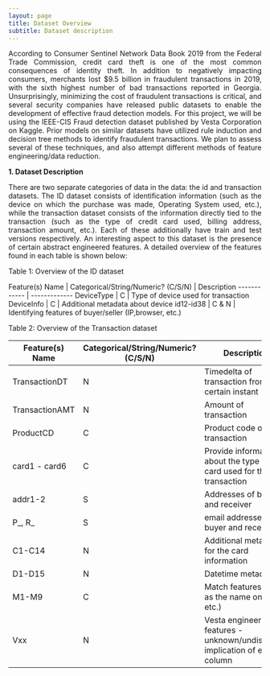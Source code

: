 ```yaml
---
layout: page
title: Dataset Overview
subtitle: Dataset description
---
```

<p style="text-align: justify;">
According to Consumer Sentinel Network Data Book 2019 from the Federal Trade Commission, credit card theft is one of the most common consequences of identity theft. In addition to negatively impacting consumers, merchants lost $9.5 billion in fraudulent transactions in 2019, with the sixth highest number of bad transactions reported in Georgia. Unsurprisingly, minimizing the cost of fraudulent transactions is critical, and several security companies have released public datasets to enable the development of effective fraud detection models. For this project, we will be using the IEEE-CIS Fraud detection dataset published by Vesta Corporation on Kaggle. Prior models on similar datasets have utilized rule induction and decision tree methods to identify fraudulent transactions. We plan to assess several of these techniques, and also attempt different methods of feature engineering/data reduction. </p>

**1. Dataset Description**  
<p style="text-align: justify;">
There are two separate categories of data in the data: the id and transaction datasets. The ID dataset consists of identification information (such as the device on which the purchase was made, Operating System used, etc.), while the transaction dataset consists of the information directly tied to the transaction (such as the type of credit card used, billing address, transaction amount, etc.). Each of these additionally have train and test versions respectively. An interesting aspect to this dataset is the presence of certain abstract engineered features. A detailed overview of the features found in each table is shown below:

Table 1: Overview of the ID dataset

Feature(s) Name | Categorical/String/Numeric? (C/S/N) | Description
------------ | -------------
DeviceType | C | Type of device used for transaction
DeviceInfo | C | Additional metadata about device
id12-id38 | C & N | Identifying features of buyer/seller (IP,browser, etc.)


Table 2: Overview of the Transaction dataset

Feature(s) Name | Categorical/String/Numeric? (C/S/N) | Description
------------ | ------------- | -------------
TransactionDT | N | Timedelta of transaction from a certain instant
TransactionAMT | N | Amount of transaction
ProductCD | C | Product code of transaction
card1 - card6 | C | Provide information about the type of card used for the transaction
addr1-2 | S | Addresses of buyer and receiver
P_, R_ | S | email addresses of buyer and receiver
C1-C14 | N | Additional metadata for the card information
D1-D15 | N | Datetime metadata
M1-M9 | C | Match features (such as the name on card, etc.)
Vxx | N | Vesta engineered features - unknown/undisclosed implication of each column
